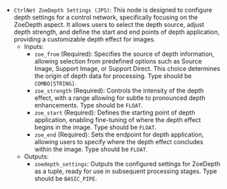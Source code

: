 - `CtrlNet ZoeDepth Settings (JPS)`: This node is designed to configure depth settings for a control network, specifically focusing on the ZoeDepth aspect. It allows users to select the depth source, adjust depth strength, and define the start and end points of depth application, providing a customizable depth effect for images.
    - Inputs:
        - `zoe_from` (Required): Specifies the source of depth information, allowing selection from predefined options such as Source Image, Support Image, or Support Direct. This choice determines the origin of depth data for processing. Type should be `COMBO[STRING]`.
        - `zoe_strength` (Required): Controls the intensity of the depth effect, with a range allowing for subtle to pronounced depth enhancements. Type should be `FLOAT`.
        - `zoe_start` (Required): Defines the starting point of depth application, enabling fine-tuning of where the depth effect begins in the image. Type should be `FLOAT`.
        - `zoe_end` (Required): Sets the endpoint for depth application, allowing users to specify where the depth effect concludes within the image. Type should be `FLOAT`.
    - Outputs:
        - `zoedepth_settings`: Outputs the configured settings for ZoeDepth as a tuple, ready for use in subsequent processing stages. Type should be `BASIC_PIPE`.
